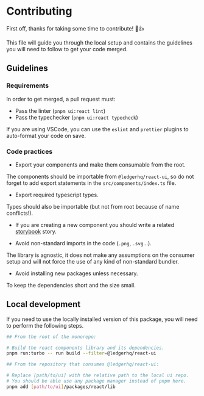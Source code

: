 # Contributing

First off, thanks for taking some time to contribute! 🎉👍

This file will guide you through the local setup and contains the guidelines you will need
to follow to get your code merged.

## Guidelines

### Requirements

In order to get merged, a pull request must:

- Pass the linter (`pnpm ui:react lint`)
- Pass the typechecker (`pnpm ui:react typecheck`)

If you are using VSCode, you can use the `eslint` and `prettier` plugins to auto-format your code on save.

### Code practices

- Export your components and make them consumable from the root.

The components should be importable from `@ledgerhq/react-ui`, so do not forget to add export statements
in the `src/components/index.ts` file.

- Export required typescript types.

Types should also be importable (but not from root because of name conflicts!).

- If you are creating a new component you should write a related [storybook](https://https://storybook.js.org/) story.

- Avoid non-standard imports in the code (`.png`, `.svg`…).

The library is agnostic, it does not make any assumptions on the consumer setup and will not force the use of any kind of non-standard bundler.

- Avoid installing new packages unless necessary.

To keep the dependencies short and the size small.

## Local development

If you need to use the locally installed version of this package, you will need to perform the following steps.

```sh
## From the root of the monorepo:

# Build the react components library and its dependencies.
pnpm run:turbo -- run build --filter=@ledgerhq/react-ui
```

```sh
## From the repository that consumes @ledgerhq/react-ui:

# Replace [path/to/ui] with the relative path to the local ui repo.
# You should be able use any package manager instead of pnpm here.
pnpm add [path/to/ui]/packages/react/lib
```
